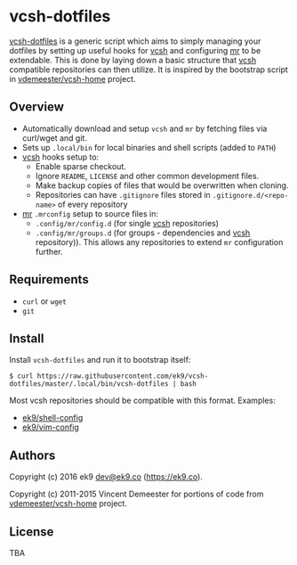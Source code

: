 vcsh-dotfiles
=============

[vcsh-dotfiles][0] is a generic script which aims to simply managing your
dotfiles by setting up useful hooks for [vcsh][1] and configuring [mr][2] to be
extendable. This is done by laying down a basic structure that [vcsh][1]
compatible repositories can then utilize. It is inspired by the bootstrap
script in [vdemeester/vcsh-home][3] project.

## Overview

- Automatically download and setup `vcsh` and `mr` by fetching files via
  curl/wget and git.
- Sets up `.local/bin` for local binaries and shell scripts (added to `PATH`)
- [vcsh][1] hooks setup to:
    - Enable sparse checkout.
    - Ignore `README`, `LICENSE` and other common development files.
    - Make backup copies of files that would be overwritten when cloning.
    - Repositories can have `.gitignore` files stored
      in `.gitignore.d/<repo-name>` of every repository
- [mr][2] `.mrconfig` setup to source files in:
    - `.config/mr/config.d` (for single [vcsh][1] repositories)
    - `.config/mr/groups.d` (for groups - dependencies and [vcsh][1]
      repository)).
  This allows any repositories to extend `mr` configuration further.

## Requirements

- `curl` or `wget`
- `git`

## Install

Install `vcsh-dotfiles` and run it to bootstrap itself:

    $ curl https://raw.githubusercontent.com/ek9/vcsh-dotfiles/master/.local/bin/vcsh-dotfiles | bash

Most vcsh repositories should be compatible with this format. Examples:

- [ek9/shell-config][10]
- [ek9/vim-config][11]

## Authors

Copyright (c) 2016 ek9 <dev@ek9.co> (https://ek9.co).

Copyright (c) 2011-2015 Vincent Demeester for portions of code from
[vdemeester/vcsh-home][3] project.

## License

TBA

[0]: https://github.com/ek9/vcsh-dotfiles
[1]: https://github.com/RichiH/vcsh
[2]: https://github.com/joeyh/myrepos
[3]: https://github.com/vdemeester/vcsh-home
[10]: https://github.com/ek9/shell-config
[11]: https://github.com/ek9/vim-config
